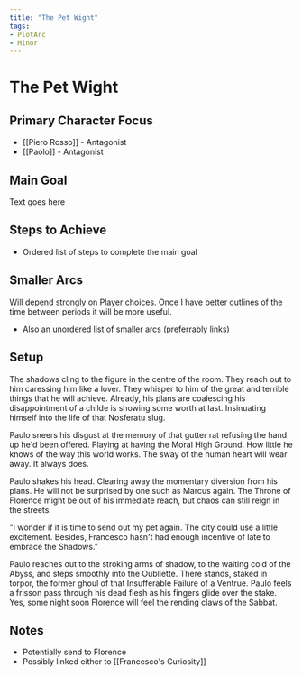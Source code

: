 ```yaml
---
title: "The Pet Wight"
tags:
- PlotArc
- Minor
---
```


# The Pet Wight

## Primary Character Focus
- [[Piero Rosso]] - Antagonist
- [[Paolo]] - Antagonist

## Main Goal
Text goes here

## Steps to Achieve
 - Ordered list of steps to complete the main goal

## Smaller Arcs
Will depend strongly on Player choices.  Once I have better outlines of the time between periods it will be more useful.

- Also an unordered list of smaller arcs (preferrably links)

## Setup

The shadows cling to the figure in the centre of the room. They reach out to him caressing him like a lover. They whisper to him of the great and terrible things that he will achieve. Already, his plans are coalescing his disappointment of a childe is showing some worth at last. Insinuating himself into the life of that Nosferatu slug. 

Paulo sneers his disgust at the memory of that gutter rat refusing the hand up he'd been offered. Playing at having the Moral High Ground. How little he knows of the way this world works. The sway of the human heart will wear away. It always does.

Paulo shakes his head. Clearing away the momentary diversion from his plans. He will not be surprised by one such as Marcus again. The Throne of Florence might be out of his immediate reach, but chaos can still reign in the streets. 

"I wonder if it is time to send out my pet again. The city could use a little excitement. Besides, Francesco hasn't had enough incentive of late to embrace the Shadows."

Paulo reaches out to the stroking arms of shadow, to the waiting cold of the Abyss, and steps smoothly into the Oubliette. There stands, staked in torpor, the former ghoul of that Insufferable Failure of a Ventrue. Paulo feels a frisson pass through his dead flesh as his fingers glide over the stake. Yes, some night soon Florence will feel the rending claws of the Sabbat.

## Notes
- Potentially send to Florence
- Possibly linked either to [[Francesco's Curiosity]]